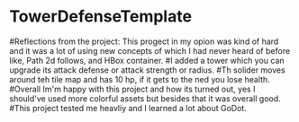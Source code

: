 # TowerDefenseTemplate
 
#Reflections from the project: This progect in my opion was kind of hard and it was a lot of using new concepts of which I had never heard of before like, Path 2d follows, and HBox container.
#I added a tower which you can upgrade its attack defense or attack strength or radius. 
#Th solider moves around teh tile map and has 10 hp, if it gets to the ned you lose health.
#Overall Im'm happy with this project and how its turned out, yes I should've used more colorful assets but besides that it was overall good. 
#This project tested me heavliy and I learned a lot about GoDot.
